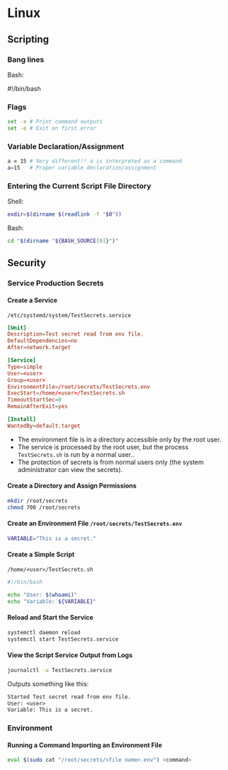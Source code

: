 
# Linux

## Scripting

### Bang lines

Bash:

\#!/bin/bash

### Flags

```sh
set -x # Print command outputs
set -e # Exit on first error
```

### Variable Declaration/Assignment

```sh
a = 15 # Very different!! a is interpreted as a command
a=15   # Proper variable declaration/assignment
```

### Entering the Current Script File Directory

Shell:

```sh
exdir=$(dirname $(readlink -f "$0"))
```

Bash:

```sh
cd "$(dirname "${BASH_SOURCE[0]}")"
```

## Security

### Service Production Secrets

#### Create a Service

`/etc/systemd/system/TestSecrets.service`

```conf
[Unit]
Description=Test secret read from env file.
DefaultDependencies=no
After=network.target

[Service]
Type=simple
User=<user>
Group=<user>
EnvironmentFile=/root/secrets/TestSecrets.env
ExecStart=/home/<user>/TestSecrets.sh
TimeoutStartSec=0
RemainAfterExit=yes

[Install]
WantedBy=default.target
```

- The environment file is in a directory accessible only by the root user.
- The service is processed by the root user, but the process `TestSecrets.sh` is run by a normal user..
- The protection of secrets is from normal users only (the system administrator can view the secrets).

#### Create a Directory and Assign Permissions

```sh
mkdir /root/secrets
chmod 700 /root/secrets
```

#### Create an Environment File `/root/secrets/TestSecrets.env`

```sh
VARIABLE="This is a secret."
```

#### Create a Simple Script

`/home/<user>/TestSecrets.sh`

```sh
#!/bin/bash

echo "User: $(whoami)"
echo "Variable: ${VARIABLE}"
```

#### Reload and Start the Service

```sh
systemctl daemon reload
systemctl start TestSecrets.service
```

#### View the Script Service Output from Logs

```sh
journalctl -u TestSecrets.service
```

Outputs something like this:

```txt
Started Test secret read from env file.
User: <user>
Variable: This is a secret.
```

### Environment

#### Running a Command Importing an Environment File

```sh
eval $(sudo cat "/root/secrets/<file name>.env") <command>
```
